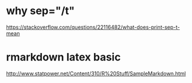 
# why sep="/t"
https://stackoverflow.com/questions/22116482/what-does-print-sep-t-mean
# rmarkdown latex basic 
http://www.statpower.net/Content/310/R%20Stuff/SampleMarkdown.html
